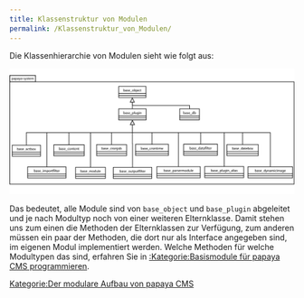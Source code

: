 ```yaml
---
title: Klassenstruktur von Modulen
permalink: /Klassenstruktur_von_Modulen/
---
```


Die Klassenhierarchie von Modulen sieht wie folgt aus:

![File:PapayaPluginsBaseSystem.png](images/PapayaPluginsBaseSystem.png)

Das bedeutet, alle Module sind von `base_object` und `base_plugin` abgeleitet und je nach Modultyp noch von einer weiteren Elternklasse. Damit stehen uns zum einen die Methoden der Elternklassen zur Verfügung, zum anderen müssen ein paar der Methoden, die dort nur als Interface angegeben sind, im eigenen Modul implementiert werden. Welche Methoden für welche Modultypen das sind, erfahren Sie in [:Kategorie:Basismodule für papaya CMS programmieren](/:Kategorie:Basismodule_für_papaya_CMS_programmieren "wikilink").

[Kategorie:Der modulare Aufbau von papaya CMS](/Kategorie:Der_modulare_Aufbau_von_papaya_CMS "wikilink")